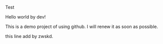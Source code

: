 Test

Hello world by dev!


This is a demo project of using github.
I will renew it as soon as possible.

this line add by zwskd.
